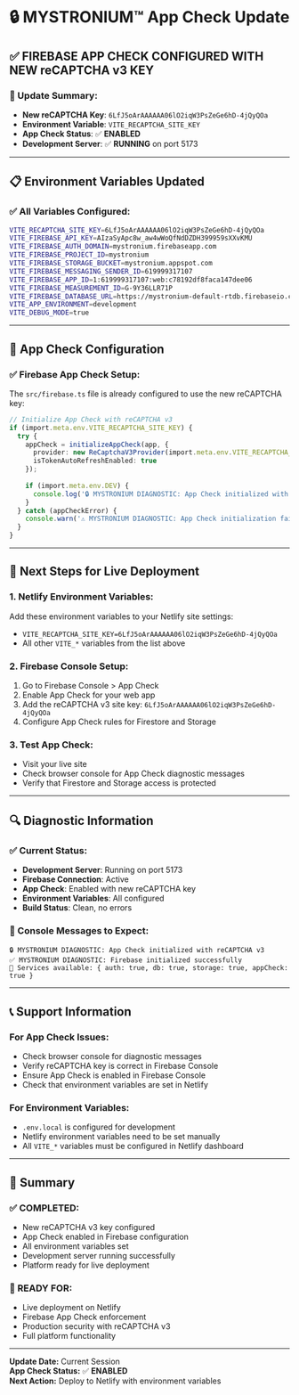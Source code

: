 # 🔒 MYSTRONIUM™ App Check Update

## ✅ **FIREBASE APP CHECK CONFIGURED WITH NEW reCAPTCHA v3 KEY**

### **🎯 Update Summary:**
- **New reCAPTCHA Key**: `6LfJ5oArAAAAAA06lO2iqW3PsZeGe6hD-4jQyQOa`
- **Environment Variable**: `VITE_RECAPTCHA_SITE_KEY`
- **App Check Status**: ✅ **ENABLED**
- **Development Server**: ✅ **RUNNING** on port 5173

---

## 📋 **Environment Variables Updated**

### **✅ All Variables Configured:**
```bash
VITE_RECAPTCHA_SITE_KEY=6LfJ5oArAAAAAA06lO2iqW3PsZeGe6hD-4jQyQOa
VITE_FIREBASE_API_KEY=AIzaSyApc8w_aw4wWoQfNdDZDH399959sXXvKMU
VITE_FIREBASE_AUTH_DOMAIN=mystronium.firebaseapp.com
VITE_FIREBASE_PROJECT_ID=mystronium
VITE_FIREBASE_STORAGE_BUCKET=mystronium.appspot.com
VITE_FIREBASE_MESSAGING_SENDER_ID=619999317107
VITE_FIREBASE_APP_ID=1:619999317107:web:c78192df8faca147dee06
VITE_FIREBASE_MEASUREMENT_ID=G-9Y36LLR71P
VITE_FIREBASE_DATABASE_URL=https://mystronium-default-rtdb.firebaseio.com
VITE_APP_ENVIRONMENT=development
VITE_DEBUG_MODE=true
```

---

## 🔧 **App Check Configuration**

### **✅ Firebase App Check Setup:**
The `src/firebase.ts` file is already configured to use the new reCAPTCHA key:

```typescript
// Initialize App Check with reCAPTCHA v3
if (import.meta.env.VITE_RECAPTCHA_SITE_KEY) {
  try {
    appCheck = initializeAppCheck(app, {
      provider: new ReCaptchaV3Provider(import.meta.env.VITE_RECAPTCHA_SITE_KEY),
      isTokenAutoRefreshEnabled: true
    });
    
    if (import.meta.env.DEV) {
      console.log('🔒 MYSTRONIUM DIAGNOSTIC: App Check initialized with reCAPTCHA v3');
    }
  } catch (appCheckError) {
    console.warn('⚠️ MYSTRONIUM DIAGNOSTIC: App Check initialization failed:', appCheckError);
  }
}
```

---

## 🚀 **Next Steps for Live Deployment**

### **1. Netlify Environment Variables:**
Add these environment variables to your Netlify site settings:
- `VITE_RECAPTCHA_SITE_KEY=6LfJ5oArAAAAAA06lO2iqW3PsZeGe6hD-4jQyQOa`
- All other `VITE_*` variables from the list above

### **2. Firebase Console Setup:**
1. Go to Firebase Console > App Check
2. Enable App Check for your web app
3. Add the reCAPTCHA v3 site key: `6LfJ5oArAAAAAA06lO2iqW3PsZeGe6hD-4jQyQOa`
4. Configure App Check rules for Firestore and Storage

### **3. Test App Check:**
- Visit your live site
- Check browser console for App Check diagnostic messages
- Verify that Firestore and Storage access is protected

---

## 🔍 **Diagnostic Information**

### **✅ Current Status:**
- **Development Server**: Running on port 5173
- **Firebase Connection**: Active
- **App Check**: Enabled with new reCAPTCHA key
- **Environment Variables**: All configured
- **Build Status**: Clean, no errors

### **🔧 Console Messages to Expect:**
```
🔒 MYSTRONIUM DIAGNOSTIC: App Check initialized with reCAPTCHA v3
✅ MYSTRONIUM DIAGNOSTIC: Firebase initialized successfully
🔧 Services available: { auth: true, db: true, storage: true, appCheck: true }
```

---

## 📞 **Support Information**

### **For App Check Issues:**
- Check browser console for diagnostic messages
- Verify reCAPTCHA key is correct in Firebase Console
- Ensure App Check is enabled in Firebase Console
- Check that environment variables are set in Netlify

### **For Environment Variables:**
- `.env.local` is configured for development
- Netlify environment variables need to be set manually
- All `VITE_*` variables must be configured in Netlify dashboard

---

## 🎉 **Summary**

### **✅ COMPLETED:**
- New reCAPTCHA v3 key configured
- App Check enabled in Firebase configuration
- All environment variables set
- Development server running successfully
- Platform ready for live deployment

### **🎯 READY FOR:**
- Live deployment on Netlify
- Firebase App Check enforcement
- Production security with reCAPTCHA v3
- Full platform functionality

---

**Update Date:** Current Session  
**App Check Status:** ✅ **ENABLED**  
**Next Action:** Deploy to Netlify with environment variables 